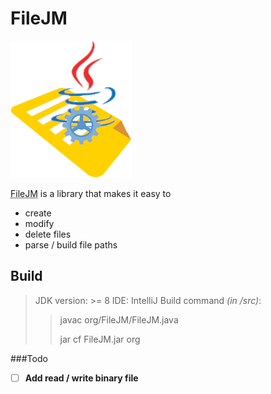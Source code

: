 # FileJM

![FileJM icon](https://github.com/MV-Studio14/FileJM/blob/root/FileJM_icon.png?raw=true)

<abbr title="File Java Manager">FileJM</abbr> is a library that makes it easy to
- create
- modify
- delete files
- parse / build file paths

## Build
> JDK version:  >= 8
> IDE: IntelliJ
> Build command *(in /src)*:
>> javac org/FileJM/FileJM.java
>>
>> jar cf FileJM.jar org

###Todo
- [ ] **Add read / write binary file**